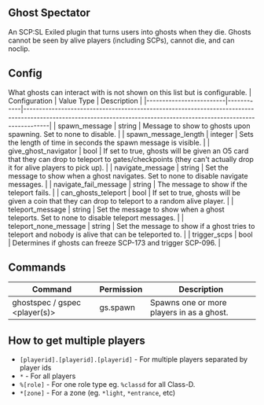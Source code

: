 ## Ghost Spectator
An SCP:SL Exiled plugin that turns users into ghosts when they die. Ghosts cannot be seen by alive players (including SCPs), cannot die, and can noclip.

## Config
What ghosts can interact with is not shown on this list but is configurable.
| Configuration           | Value Type | Description                                                                                                                                                        |
|-------------------------|------------|--------------------------------------------------------------------------------------------------------------------------------------------------------------------|
| spawn\_message          | string     | Message to show to ghosts upon spawning\. Set to none to disable\.                                                                                                 |
| spawn\_message\_length  | integer    | Sets the length of time in seconds the spawn message is visible\.                                                                                                  |
| give\_ghost\_navigator  | bool       | If set to true, ghosts will be given an O5 card that they can drop to teleport to gates/checkpoints \(they can't actually drop it for alive players to pick up\)\. |
| navigate\_message       | string     | Set the message to show when a ghost navigates\. Set to none to disable navigate messages\.                                                                        |
| navigate\_fail\_message | string     | The message to show if the teleport fails\.                                                                                                                        |
| can\_ghosts\_teleport   | bool       | If set to true, ghosts will be given a coin that they can drop to teleport to a random alive player\.                                                              |
| teleport\_message       | string     | Set the message to show when a ghost teleports\. Set to none to disable teleport messages\.                                                                        |
| teleport\_none\_message | string     | Set the message to show if a ghost tries to teleport and nobody is alive that can be teleported to\.                                                               |
| trigger\_scps           | bool       | Determines if ghosts can freeze SCP\-173 and trigger SCP\-096\.                                                                                                    |

## Commands
| Command                         | Permission | Description                                |
|---------------------------------|------------|--------------------------------------------|
| ghostspec / gspec <player\(s\)> | gs\.spawn  | Spawns one or more players in as a ghost\. |

## How to get multiple players
- `[playerid].[playerid].[playerid]` - For multiple players separated by player ids
- `*` - For all players
- `%[role]` - For one role type eg. `%classd` for all Class-D.
- `*[zone]` - For a zone (eg. `*light`, `*entrance`, etc)
